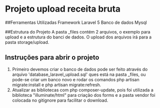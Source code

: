 # Projeto upload receita bruta

##Ferramentas Utilizadas
Framework Laravel 5
Banco de dados Mysql

##Estrutura do Projeto
A pasta _files contém 2 arquivos, o exemplo para upload e a estrutura do banci de dados.
O upload dos arquivos irá para a pasta storage/upload.

## Instruções para abrir o projeto
1. Primeiro devemos criar o banco de dados pode ser feito através do arquivo 'database_laravel_upload.sql' ques está na pasta _files, ou pode-se criar um banco novo e rodar os comandos php artisan migrate:install e php artisan migrate:refresh.
1. Atualizar as bibliotecas com php composer-update, pois foi utilizada a biblioteca "illuminate/html" para criação dos forms e a pasta vendor foi colocada no gitignore para facilitar o download.